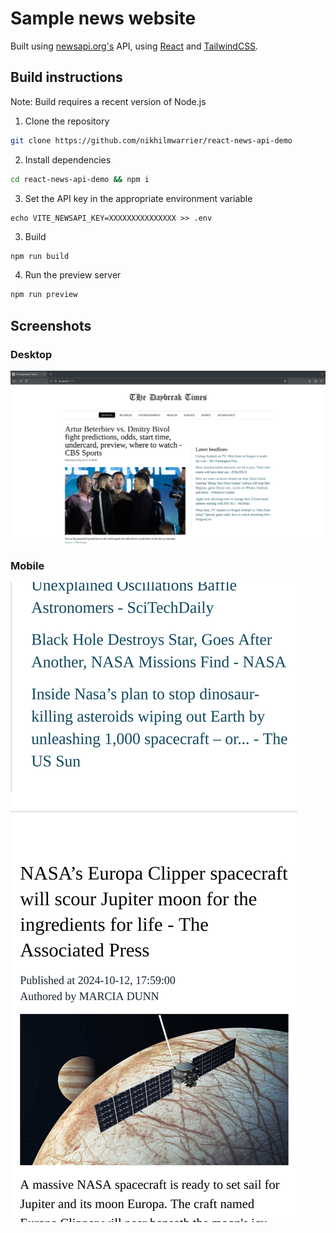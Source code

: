 # Sample news website

Built using [newsapi.org's](https://newsapi.org) API, using
[React](https://react.dev) and [TailwindCSS](https://tailwindcss.com).

## Build instructions

Note: Build requires a recent version of Node.js

1. Clone the repository

```bash
git clone https://github.com/nikhilmwarrier/react-news-api-demo
```

2. Install dependencies

```bash
cd react-news-api-demo && npm i
```

3. Set the API key in the appropriate environment variable

```
echo VITE_NEWSAPI_KEY=XXXXXXXXXXXXXXX >> .env
```

3. Build

```bash
npm run build
```

4. Run the preview server

```bash
npm run preview
```

## Screenshots

### Desktop

![Desktop](./screenshots/desktop.png)

### Mobile

![Mobile](./screenshots/mobile.png)
